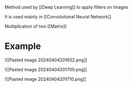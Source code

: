Method used by [[Deep Learning]] to apply filters on Images  

It is used mainly in [[Convolutional Neural Network]]

Multiplication of two [[Matrix]]

# Example

![[Pasted image 20240404201652.png]]

![[Pasted image 20240404201700.png]]

![[Pasted image 20240404201710.png]]